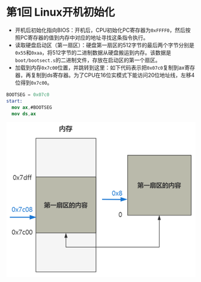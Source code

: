 # 第1回 Linux开机初始化

- 开机后初始化指向BIOS：开机后，CPU初始化PC寄存器为`0xFFFF0`，然后按照PC寄存器的值到内存中对应的地址寻找这条指令执行。
- 读取硬盘启动区（第一扇区）：硬盘第一扇区的512字节的最后两个字节分别是`0x55`和`0xaa`，将512字节的二进制数据从硬盘搬运到内存。该数据是`boot/bootsect.s`的二进制文件，存放在启动区的第一个扇区。
- 加载到内存`0x7c00`位置，并跳转到这里：如下代码表示把`0x07c0`复制到ax寄存器，再复制到ds寄存器。为了CPU在16位实模式下能访问20位地址线，左移4位得到`0x7c00`。

```nasm
BOOTSEG = 0x07c0
start: 
  mov ax,#BOOTSEG
  mov ds,ax
```

![第一扇区的内存图](images/ch01-memory-after-1st-sector-loaded.png)